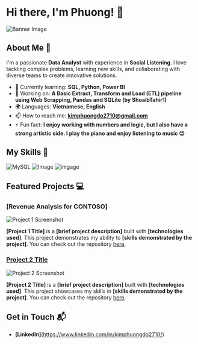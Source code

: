 # Hi there, I'm Phuong! 👋

![Banner Image](your_banner_image_url_here)

## About Me 🚀

I'm a passionate **Data Analyst** with experience in **Social Listening**. I love tackling complex problems, learning new skills, and collaborating with diverse teams to create innovative solutions.

- 🌱 Currently learning: **SQL, Python, Power BI**
- 🔭 Working on: **A Basic Extract, Transform and Load (ETL) pipeline using Web Scrapping, Pandas and SQLite (by ShoaibTahir1)**
- 🌍 Languages: **Vietnamese, English**
- 📫 How to reach me: **kimphuongdo2710@gmail.com**
- ⚡ Fun fact: **I enjoy working with numbers and logic, but I also have a strong artistic side. I play the piano and enjoy listening to music :wink:**

## My Skills 🧠

![MySQL](https://img.shields.io/badge/MySQL-005C84?style=for-the-badge&logo=mysql&logoColor=white)
![Image](https://img.shields.io/badge/PowerBI-F2C811?style=for-the-badge&logo=Power%20BI&logoColor=white)
![imgage](https://img.shields.io/badge/Dataiku-2AB1AC?style=for-the-badge&logo=dataiku&logoColor=white)

## Featured Projects 💻

### [Revenue Analysis for CONTOSO]

![Project 1 Screenshot](project_1_screenshot_url)

**[Project 1 Title]** is a **[brief project description]** built with **[technologies used]**. This project demonstrates my ability to **[skills demonstrated by the project]**. You can check out the repository [here](project_1_repository_link).

### [Project 2 Title](project_2_link)

![Project 2 Screenshot](project_2_screenshot_url)

**[Project 2 Title]** is a **[brief project description]** built with **[technologies used]**. This project showcases my skills in **[skills demonstrated by the project]**. You can check out the repository [here](project_2_repository_link).

## Get in Touch 📬

- **[LinkedIn]**(https://www.linkedin.com/in/kimphuongdo2710/)


